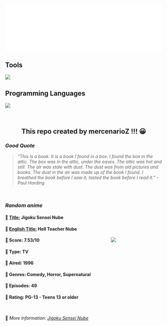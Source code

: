 
<img src="svg/nai.svg" />

<p>
  <h2>Tools</h2>
  <a href="https://skillicons.dev">
    <img src="https://skillicons.dev/icons?i=git,bash,vim,ubuntu,tensorflow,pytorch,docker,raspberrypi" />
  </a>

  <br />

  <h2>Programming Languages</h2>

  <a href="https://skillicons.dev">
    <img src="https://skillicons.dev/icons?i=python,c,cpp" />
  </a>
</p>

<br />

<h2 align="center">This repo created by mercenarioZ !!! 😀</h2>
<h3><i>Good Quote</i></h3>

<blockquote>
<i>
“This is a book. It is a book I found in a box. I found the box in the attic. The box was in the attic, under the eaves. The attic was hot and still. The air was stale with dust. The dust was from old pictures and books. The dust in the air was made up of the book I found. I breathed the book before I saw it; tasted the book before I read it.” - Paul Harding
</i>
</blockquote>

<br />

<h3><i>Random anime</i></h3>

<h4>
  <strong>🥭 <u>Title:</u></strong> Jigoku Sensei Nube
</h4>

<h4>🌿 <u>English Title:</u> Hell Teacher Nube</h4>

<img align="right" width="165" src=https://cdn.myanimelist.net/images/anime/1068/99222.jpg />

<h4>🌱 Score: 7.53/10</h4>

<h4>🌲 Type: TV</h4>

<h4>🌴 Aired: 1996</h4>

<h4>🌵 Genres: Comedy, Horror, Supernatural</h4>

<h4>🥑 Episodes: 49</h4>

<h4>🍏 Rating: PG-13 - Teens 13 or older</h4>

<br />

🍂 *More information: [Jigoku Sensei Nube](https://myanimelist.net/anime/2012/Jigoku_Sensei_Nube)*
    